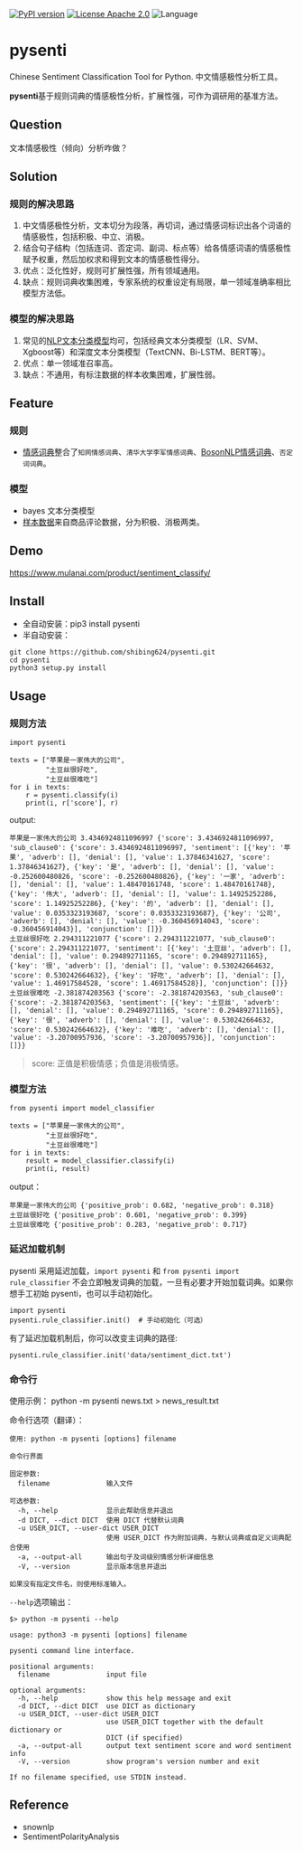 
[![PyPI version](https://badge.fury.io/py/pysenti.svg)](https://badge.fury.io/py/pysenti)
[![License Apache 2.0](https://img.shields.io/badge/license-Apache%202.0-blue.svg)](https://github.com/shibing624/pysenti/LICENSE)
![Language](https://img.shields.io/badge/Language-Python-blue.svg)


# pysenti

Chinese Sentiment Classification Tool for Python. 中文情感极性分析工具。

**pysenti**基于规则词典的情感极性分析，扩展性强，可作为调研用的基准方法。

## Question
文本情感极性（倾向）分析咋做？

## Solution
### 规则的解决思路
1. 中文情感极性分析，文本切分为段落，再切词，通过情感词标识出各个词语的情感极性，包括积极、中立、消极。
2. 结合句子结构（包括连词、否定词、副词、标点等）给各情感词语的情感极性赋予权重，然后加权求和得到文本的情感极性得分。
3. 优点：泛化性好，规则可扩展性强，所有领域通用。
4. 缺点：规则词典收集困难，专家系统的权重设定有局限，单一领域准确率相比模型方法低。

### 模型的解决思路
1. 常见的[NLP文本分类模型](https://github.com/shibing624/text-classifier)均可，包括经典文本分类模型（LR、SVM、Xgboost等）和深度文本分类模型（TextCNN、Bi-LSTM、BERT等）。
2. 优点：单一领域准召率高。
3. 缺点：不通用，有标注数据的样本收集困难，扩展性弱。

## Feature
### 规则
* [情感词典](https://github.com/shibing624/pysenti/tree/master/pysenti/data)整合了`知网情感词典`、`清华大学李军情感词典`、[BosonNLP情感词典](https://bosonnlp.com/dev/resource)、`否定词词典`。

### 模型
* bayes 文本分类模型
* [样本数据](https://github.com/shibing624/pysenti/tree/master/pysenti/data)来自商品评论数据，分为积极、消极两类。

## Demo

https://www.mulanai.com/product/sentiment_classify/

## Install
* 全自动安装：pip3 install pysenti
* 半自动安装：
```
git clone https://github.com/shibing624/pysenti.git
cd pysenti
python3 setup.py install
```

## Usage
### 规则方法
```
import pysenti

texts = ["苹果是一家伟大的公司",
         "土豆丝很好吃",
         "土豆丝很难吃"]
for i in texts:
    r = pysenti.classify(i)
    print(i, r['score'], r)

```

output:
```
苹果是一家伟大的公司 3.4346924811096997 {'score': 3.4346924811096997, 'sub_clause0': {'score': 3.4346924811096997, 'sentiment': [{'key': '苹果', 'adverb': [], 'denial': [], 'value': 1.37846341627, 'score': 1.37846341627}, {'key': '是', 'adverb': [], 'denial': [], 'value': -0.252600480826, 'score': -0.252600480826}, {'key': '一家', 'adverb': [], 'denial': [], 'value': 1.48470161748, 'score': 1.48470161748}, {'key': '伟大', 'adverb': [], 'denial': [], 'value': 1.14925252286, 'score': 1.14925252286}, {'key': '的', 'adverb': [], 'denial': [], 'value': 0.0353323193687, 'score': 0.0353323193687}, {'key': '公司', 'adverb': [], 'denial': [], 'value': -0.360456914043, 'score': -0.360456914043}], 'conjunction': []}}
土豆丝很好吃 2.294311221077 {'score': 2.294311221077, 'sub_clause0': {'score': 2.294311221077, 'sentiment': [{'key': '土豆丝', 'adverb': [], 'denial': [], 'value': 0.294892711165, 'score': 0.294892711165}, {'key': '很', 'adverb': [], 'denial': [], 'value': 0.530242664632, 'score': 0.530242664632}, {'key': '好吃', 'adverb': [], 'denial': [], 'value': 1.46917584528, 'score': 1.46917584528}], 'conjunction': []}}
土豆丝很难吃 -2.381874203563 {'score': -2.381874203563, 'sub_clause0': {'score': -2.381874203563, 'sentiment': [{'key': '土豆丝', 'adverb': [], 'denial': [], 'value': 0.294892711165, 'score': 0.294892711165}, {'key': '很', 'adverb': [], 'denial': [], 'value': 0.530242664632, 'score': 0.530242664632}, {'key': '难吃', 'adverb': [], 'denial': [], 'value': -3.20700957936, 'score': -3.20700957936}], 'conjunction': []}}
```
> score: 正值是积极情感；负值是消极情感。

### 模型方法


```
from pysenti import model_classifier

texts = ["苹果是一家伟大的公司",
         "土豆丝很好吃",
         "土豆丝很难吃"]
for i in texts:
    result = model_classifier.classify(i)
    print(i, result)

```

output：
```
苹果是一家伟大的公司 {'positive_prob': 0.682, 'negative_prob': 0.318}
土豆丝很好吃 {'positive_prob': 0.601, 'negative_prob': 0.399}
土豆丝很难吃 {'positive_prob': 0.283, 'negative_prob': 0.717}

```

### 延迟加载机制

pysenti 采用延迟加载，`import pysenti` 和 `from pysenti import rule_classifier` 不会立即触发词典的加载，一旦有必要才开始加载词典。如果你想手工初始 pysenti，也可以手动初始化。
```
import pysenti
pysenti.rule_classifier.init()  # 手动初始化（可选）
```

有了延迟加载机制后，你可以改变主词典的路径:
```
pysenti.rule_classifier.init('data/sentiment_dict.txt')
```

### 命令行

使用示例： python -m pysenti news.txt > news_result.txt

命令行选项（翻译）：
```
使用: python -m pysenti [options] filename

命令行界面

固定参数:
  filename              输入文件

可选参数:
  -h, --help            显示此帮助信息并退出
  -d DICT, --dict DICT  使用 DICT 代替默认词典
  -u USER_DICT, --user-dict USER_DICT
                        使用 USER_DICT 作为附加词典，与默认词典或自定义词典配合使用
  -a, --output-all      输出句子及词级别情感分析详细信息
  -V, --version         显示版本信息并退出

如果没有指定文件名，则使用标准输入。
```


`--help`选项输出：
```
$> python -m pysenti --help

usage: python3 -m pysenti [options] filename

pysenti command line interface.

positional arguments:
  filename              input file

optional arguments:
  -h, --help            show this help message and exit
  -d DICT, --dict DICT  use DICT as dictionary
  -u USER_DICT, --user-dict USER_DICT
                        use USER_DICT together with the default dictionary or
                        DICT (if specified)
  -a, --output-all      output text sentiment score and word sentiment info
  -V, --version         show program's version number and exit

If no filename specified, use STDIN instead.
```

## Reference

- snownlp
- SentimentPolarityAnalysis
